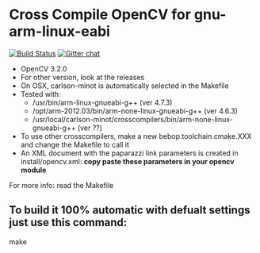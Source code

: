 Cross Compile OpenCV for gnu-arm-linux-eabi
===========================================

[![Build Status](https://travis-ci.org/tudelft/opencv_bebop.png?branch=master)](https://travis-ci.org/tudelft/opencv_bebop) [![Gitter chat](https://badges.gitter.im/paparazzi/discuss.svg)](https://gitter.im/paparazzi/discuss)


 - OpenCV 3.2.0
 - For other version, look at the releases
 - On OSX, carlson-minot is automatically selected in the Makefile
 - Tested with:
   - /usr/bin/arm-linux-gnueabi-g++  (ver 4.7.3)
   - /opt/arm-2012.03/bin/arm-none-linux-gnueabi-g++  (ver 4.6.3)
   - /usr/local/carlson-minot/crosscompilers/bin/arm-none-linux-gnueabi-g++ (ver ??)
 - To use other crosscompilers, make a new bebop.toolchain.cmake.XXX and change the Makefile to call it
 - An XML document with the paparazzi link parameters is created in install/opencv.xml: **copy paste these parameters in your opencv module**

For more info: read the Makefile


To build it 100% automatic with defualt settings just use this command:
-------------------

  make


